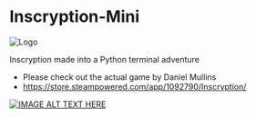 # Inscryption-Mini 
![Logo](https://imgur.com/lbqqrru.png)

Inscryption made into a Python terminal adventure
- Please check out the actual game by Daniel Mullins 
- https://store.steampowered.com/app/1092790/Inscryption/

[![IMAGE ALT TEXT HERE](https://img.youtube.com/vi/BRlnP67TAf4/0.jpg)](https://www.youtube.com/watch?v=BRlnP67TAf4)
